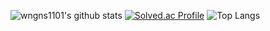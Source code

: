 <!-- ### Hi there 👋 -->
![wngns1101's github stats](https://github-readme-stats.vercel.app/api?username=wngns1101&show_icons=true)
[![Solved.ac Profile](http://mazassumnida.wtf/api/generate_badge?boj=wngns1101)](https://solved.ac/wngns1101)
![Top Langs](https://github-readme-stats.vercel.app/api/top-langs/?username=wngns1101&layout=compact&theme=dark)
<!--
**wngns1101/wngns1101** is a ✨ _special_ ✨ repository because its `README.md` (this file) appears on your GitHub profile.

Here are some ideas to get you started:

- 🔭 I’m currently working on ...
- 🌱 I’m currently learning ...
- 👯 I’m looking to collaborate on ...
- 🤔 I’m looking for help with ...
- 💬 Ask me about ...
- 📫 How to reach me: ...
- 😄 Pronouns: ...
- ⚡ Fun fact: ...
-->
